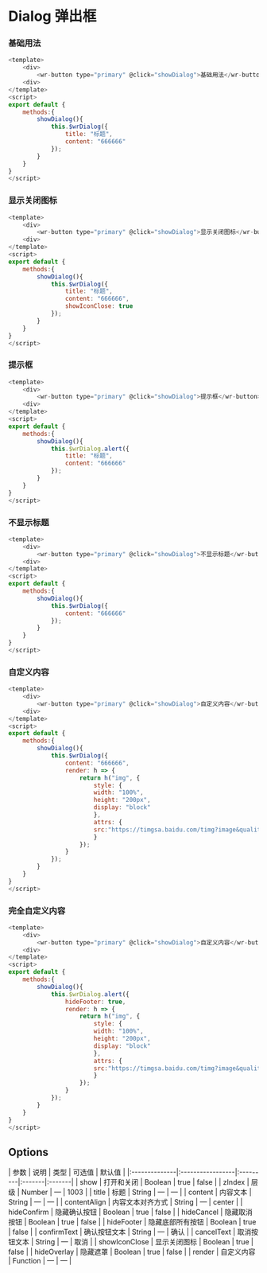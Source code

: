 # Dialog 弹出框

### 基础用法
```js
<template>
    <div>
        <wr-button type="primary" @click="showDialog">基础用法</wr-button>
    <div>
</template>
<script>
export default {
    methods:{
        showDialog(){
            this.$wrDialog({
                title: "标题",
                content: "666666"
            });            
        }
    }
}
</script>
```

### 显示关闭图标
```js
<template>
    <div>
        <wr-button type="primary" @click="showDialog">显示关闭图标</wr-button>
    <div>
</template>
<script>
export default {
    methods:{
        showDialog(){
            this.$wrDialog({
                title: "标题",
                content: "666666",
                showIconClose: true
            });            
        }
    }
}
</script>
```

### 提示框
```js
<template>
    <div>
        <wr-button type="primary" @click="showDialog">提示框</wr-button>
    <div>
</template>
<script>
export default {
    methods:{
        showDialog(){
            this.$wrDialog.alert({
                title: "标题",
                content: "666666"
            });            
        }
    }
}
</script>
```

### 不显示标题
```js
<template>
    <div>
        <wr-button type="primary" @click="showDialog">不显示标题</wr-button>
    <div>
</template>
<script>
export default {
    methods:{
        showDialog(){
            this.$wrDialog({
                content: "666666"
            });            
        }
    }
}
</script>
```

### 自定义内容
```js
<template>
    <div>
        <wr-button type="primary" @click="showDialog">自定义内容</wr-button>
    <div>
</template>
<script>
export default {
    methods:{
        showDialog(){
            this.$wrDialog({
                content: "666666",
                render: h => {
                    return h("img", {
                        style: {
                        width: "100%",
                        height: "200px",
                        display: "block"
                        },
                        attrs: {
                        src:"https://timgsa.baidu.com/timg?image&quality=80&size=b9999_10000&sec=1593105377052&di=065751b1d1ff5b7dcafeada9c24bd2e8&imgtype=0&src=http%3A%2F%2Fimg3.imgtn.bdimg.com%2Fit%2Fu%3D2834278303%2C2950361780%26fm%3D214%26gp%3D0.jpg"
                        }
                    });
                }
            });            
        }
    }
}
</script>
```

### 完全自定义内容
```js
<template>
    <div>
        <wr-button type="primary" @click="showDialog">自定义内容</wr-button>
    <div>
</template>
<script>
export default {
    methods:{
        showDialog(){
            this.$wrDialog.alert({
                hideFooter: true,
                render: h => {
                    return h("img", {
                        style: {
                        width: "100%",
                        height: "200px",
                        display: "block"
                        },
                        attrs: {
                        src:"https://timgsa.baidu.com/timg?image&quality=80&size=b9999_10000&sec=1593105377052&di=065751b1d1ff5b7dcafeada9c24bd2e8&imgtype=0&src=http%3A%2F%2Fimg3.imgtn.bdimg.com%2Fit%2Fu%3D2834278303%2C2950361780%26fm%3D214%26gp%3D0.jpg"
                        }
                    });
                }
            });            
        }
    }
}
</script>
```

##  Options

<md-table-warp>
| 参数          | 说明             | 类型     | 可选值 | 默认值 |
|:--------------|:-----------------|:---------|:-------|:-------|
| show          | 打开和关闭       | Boolean  | true   | false  |
| zIndex        | 层级             | Number   | —      | 1003   |
| title         | 标题             | String   | —      | —      |
| content       | 内容文本         | String   | —      | —      |
| contentAlign  | 内容文本对齐方式 | String   | —      | center |
| hideConfirm   | 隐藏确认按钮     | Boolean  | true   | false  |
| hideCancel    | 隐藏取消按钮     | Boolean  | true   | false  |
| hideFooter    | 隐藏底部所有按钮 | Boolean  | true   | false  |
| confirmText   | 确认按钮文本     | String   | —      | 确认   |
| cancelText    | 取消按钮文本     | String   | —      | 取消   |
| showIconClose | 显示关闭图标     | Boolean  | true   | false  |
| hideOverlay   | 隐藏遮罩         | Boolean  | true   | false  |
| render        | 自定义内容       | Function | —      | —      |
</md-table-warp>
